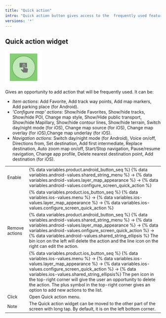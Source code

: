 ```yaml
---
title: "Quick action"
intro: "Quick action button gives access to the  frequently used features."
versions: '*'
---
```


## Quick action widget

![Quick action widget](/assets/images/widgets/quick_action_widget.png)

Gives an opportunity to add action that will be frequently used. It can be:

* *Item actions*:  Add Favorite, Add track way points, Add map markers, Add parking place (for Android).
* *'Configure map' actions*:  Show/hide Favorites, Show/hide tracks, Show/hide POI, Change map style, Show/Hide public transport, Show/hide Mapillary, Show/hide contour lines, Show/hide terrain, Switch day/night mode (for iOS), Change map source (for iOS), Change map overlay (for iOS),Change map underlay (for iOS).
* *Navigation actions*: Switch day/night mode (for Android), Voice on/off, Directions from, Set destination, Add first intermediate, Replace destination, Auto zoom map on/off, Start/Stop navigation, Pause/resume navigation, Change app profile, Delete nearest destination point, Add destination (for iOS).

| | |
|------------|------------|
| Enable | {% data variables.product.android_button_seq %} {% data variables.android-values.shared_string_menu %} → {% data variables.android-values.layer_map_appearance %} → {% data variables.android-values.configure_screen_quick_action %} |
|   | {% data variables.product.ios_button_seq %} {% data variables.ios-values.menu %} → {% data variables.ios-values.layer_map_appearance %} → {% data variables.ios-values.configure_screen_quick_action %} |
| Remove actions |  {% data variables.product.android_button_seq %} {% data variables.android-values.shared_string_menu %} → {% data variables.android-values.layer_map_appearance %} → {% data variables.android-values.onfigure_screen_quick_action %} → {% data variables.android-values.shared_string_ellipsis %}    The bin icon on the left will delete the action and the line icon on the right can edit the action. |
|   | {% data variables.product.ios_button_seq %} {% data variables.ios-values.menu %} → {% data variables.ios-values.layer_map_appearance %} → {% data variables.ios-values.configure_screen_quick_action %} → {% data variables.ios-values.shared_string_ellipsis%}     The pen icon in the top-right corner will give the user an opportunity to delete the action. The plus symbol in the top-right corner gives an option to add new actions to the list.  |
| Click |  Open Quick action menu. |
| Note   | The Quick action widget can be moved to the other part of the screen with long tap. By default, it is on the left bottom corner. |
